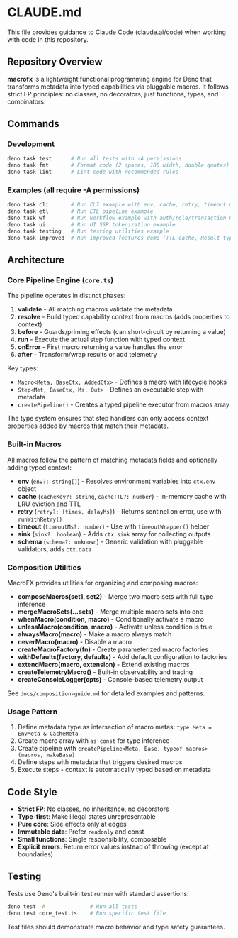 # CLAUDE.md

This file provides guidance to Claude Code (claude.ai/code) when working with code in this repository.

## Repository Overview

**macrofx** is a lightweight functional programming engine for Deno that transforms metadata into typed capabilities via pluggable macros. It follows strict FP principles: no classes, no decorators, just functions, types, and combinators.

## Commands

### Development

```bash
deno task test      # Run all tests with -A permissions
deno task fmt       # Format code (2 spaces, 100 width, double quotes)
deno task lint      # Lint code with recommended rules
```

### Examples (all require -A permissions)

```bash
deno task cli       # Run CLI example with env, cache, retry, timeout macros
deno task etl       # Run ETL pipeline example
deno task wf        # Run workflow example with auth/role/transaction macros
deno task ui        # Run UI SSR tokenization example
deno task testing   # Run testing utilities example
deno task improved  # Run improved features demo (TTL cache, Result types, schemas)
```

## Architecture

### Core Pipeline Engine (`core.ts`)

The pipeline operates in distinct phases:

1. **validate** - All matching macros validate the metadata
2. **resolve** - Build typed capability context from macros (adds properties to context)
3. **before** - Guards/priming effects (can short-circuit by returning a value)
4. **run** - Execute the actual step function with typed context
5. **onError** - First macro returning a value handles the error
6. **after** - Transform/wrap results or add telemetry

Key types:

- `Macro<Meta, BaseCtx, AddedCtx>` - Defines a macro with lifecycle hooks
- `Step<Met, BaseCtx, Ms, Out>` - Defines an executable step with metadata
- `createPipeline()` - Creates a typed pipeline executor from macros array

The type system ensures that step handlers can only access context properties added by macros that match their metadata.

### Built-in Macros

All macros follow the pattern of matching metadata fields and optionally adding typed context:

- **env** (`env?: string[]`) - Resolves environment variables into `ctx.env` object
- **cache** (`cacheKey?: string`, `cacheTTL?: number`) - In-memory cache with LRU eviction and TTL
- **retry** (`retry?: {times, delayMs}`) - Returns sentinel on error, use with `runWithRetry()`
- **timeout** (`timeoutMs?: number`) - Use with `timeoutWrapper()` helper
- **sink** (`sink?: boolean`) - Adds `ctx.sink` array for collecting outputs
- **schema** (`schema?: unknown`) - Generic validation with pluggable validators, adds `ctx.data`

### Composition Utilities

MacroFX provides utilities for organizing and composing macros:

- **composeMacros(set1, set2)** - Merge two macro sets with full type inference
- **mergeMacroSets(...sets)** - Merge multiple macro sets into one
- **whenMacro(condition, macro)** - Conditionally activate a macro
- **unlessMacro(condition, macro)** - Activate unless condition is true
- **alwaysMacro(macro)** - Make a macro always match
- **neverMacro(macro)** - Disable a macro
- **createMacroFactory(fn)** - Create parameterized macro factories
- **withDefaults(factory, defaults)** - Add default configuration to factories
- **extendMacro(macro, extension)** - Extend existing macros
- **createTelemetryMacro()** - Built-in observability and tracing
- **createConsoleLogger(opts)** - Console-based telemetry output

See `docs/composition-guide.md` for detailed examples and patterns.

### Usage Pattern

1. Define metadata type as intersection of macro metas: `type Meta = EnvMeta & CacheMeta`
2. Create macro array with `as const` for type inference
3. Create pipeline with `createPipeline<Meta, Base, typeof macros>(macros, makeBase)`
4. Define steps with metadata that triggers desired macros
5. Execute steps - context is automatically typed based on metadata

## Code Style

- **Strict FP**: No classes, no inheritance, no decorators
- **Type-first**: Make illegal states unrepresentable
- **Pure core**: Side effects only at edges
- **Immutable data**: Prefer `readonly` and const
- **Small functions**: Single responsibility, composable
- **Explicit errors**: Return error values instead of throwing (except at boundaries)

## Testing

Tests use Deno's built-in test runner with standard assertions:

```bash
deno test -A              # Run all tests
deno test core_test.ts    # Run specific test file
```

Test files should demonstrate macro behavior and type safety guarantees.
